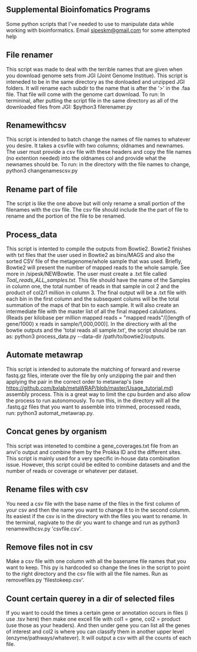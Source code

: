 ## Supplemental Bioinfomatics Programs
Some python scripts that I've needed to use to manipulate data while working with bioinformatics. Email sipeskm@gmail.com for some attempted help 

## File renamer
This script was made to deal with the terrible names that are given when you download genome sets from JGI (Joint Genome Institue). This script is inteneded to be in the same directory as the donloaded and unzipped JGI folders. It will rename each subdir to the name that is after the '>' in the .faa file. 
That file will come with the genome cart download. To run: In termininal, after putting the script file in the same directory as all of the downloaded files from JGI: $python3 filerenamer.py


## Renamewithcsv
This script is intended to batch change the names of file names to whatever you desire. It takes a csvfile with two columns; oldnames and newnames. 
The user must provide a csv file with these headers and copy the file names (no extention needed) into the oldnames col and provide what the newnames should be.
To run: in the directory with the file names to change, python3 changenamescsv.py

## Rename part of file
The script is like the one above but will only rename a small portion of the filenames with the csv file. The csv file should include the the part of file to rename and the portion of the file to be renamed.


## Process_data
This script is intented to compile the outputs from Bowtie2. Bowtie2 finishes with txt files that the user used in Bowtie2 as bins/MAGS and also the sorted CSV file of the metagenome/whole sample that was used. Briefly, Bowtie2 will present the number of mapped reads to the whole sample. See more in /sipesk/NEWBowtie.
The user must create a .txt file called *Toal_reads_ALL_samples.txt*. This file should have the name of the Samples in column one, the total number of reads in that sample in col 2 and the product of col2/1 million in column 3. The final output will be a .txt file with each bin in the first column and the subsequent colums will be the total summation of the maps of that bin to each sample. It will also create an intermediate file with the master list of all the final mapped calulations. (Reads per kilobase per million mapped reads = "mapped reads"/[(length of gene/1000) x reads in sample/1,000,000)]. 
In the directiory with all the bowtie outputs and the 'total reads all sample.txt', the script should be ran as: python3 process_data.py --data-dir /path/to/bowtie2/outputs.


## Automate metawrap
This script is intended to automate the matching of forward and reverse fastq.gz files, interate over the file by only unzipping the pair and then applying the pair in the correct order to metawrap's (see https://github.com/bxlab/metaWRAP/blob/master/Usage_tutorial.md) assembly process. This is a great way to limit the cpu burden and also allow the process to run autonomously. To run this, in the directory will all the .fastq.gz files that you want to assemble into trimmed, processed reads, run: python3 automat_metawrap.py.

## Concat genes by organism
This script was inteneted to combine a gene_coverages.txt file from an anvi'o output and combine them by the Prokka ID and the different sites. This script is mainly used for a very specific in-house data combination issue. However, this script could be edited to combine datasets and and the number of reads or coverage or whatever per dataset. 

## Rename files with csv
You need a csv file with the base name of the files in the first column of your csv and then the name you want to change it to in the second columm. Its easiest if the csv is in the directory with the files you want to rename. In the terminal, nagivate to the dir you want to change and run as python3 renamewithcsv.py 'csvfile.csv'.

## Remove files not in csv
Make a csv file with one column with all the basename file names that you want to keep. This py is hardcoded so change the lines in the script to point to the right directory and the csv file with all the file names. Run as removefiles.py 'filestokeep.csv'.

## Count certain querey in a dir of selected files
If you want to could the times a certain gene or annotation occurs in files (i use .tsv here) then make one excell file with col1 = gene, col2 = product (use those as your headers). And then under gene you can list all the genes of interest and col2 is where you can classify them in another upper level (enzyme/pathways/whatever). It will output a csv with all the counts of each file.




